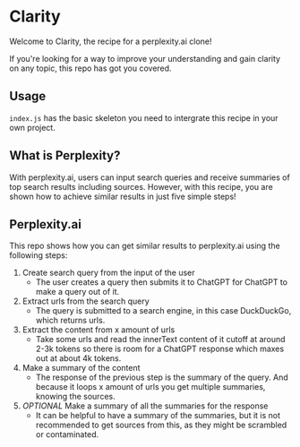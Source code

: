 # Clarity

Welcome to Clarity, the recipe for a perplexity.ai clone!

If you're looking for a way to improve your understanding and gain clarity on any topic, this repo has got you covered.

## Usage

`index.js` has the basic skeleton you need to intergrate this recipe in your own project.

## What is Perplexity?

With perplexity.ai, users can input search queries and receive summaries of top search results including sources. However, with this recipe, you are shown how to achieve similar results in just five simple steps!

## Perplexity.ai

This repo shows how you can get similar results to perplexity.ai using the following steps:

1. Create search query from the input of the user
   - The user creates a query then submits it to ChatGPT for ChatGPT to make a query out of it.
2. Extract urls from the search query
   - The query is submitted to a search engine, in this case DuckDuckGo, which returns urls.
3. Extract the content from x amount of urls
   - Take some urls and read the innerText content of it cutoff at around 2-3k tokens so there is room for a ChatGPT response which maxes out at about 4k tokens.
4. Make a summary of the content
   - The response of the previous step is the summary of the query. And because it loops x amount of urls you get multiple summaries, knowing the sources.
5. _OPTIONAL_ Make a summary of all the summaries for the response
   - It can be helpful to have a summary of the summaries, but it is not recommended to get sources from this, as they might be scrambled or contaminated.
